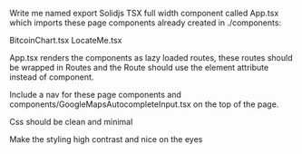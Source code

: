 Write me named export Solidjs TSX full width component called App.tsx which imports these page components already created in ./components: 

BitcoinChart.tsx
LocateMe.tsx

App.tsx renders the components as lazy loaded routes, these routes should be wrapped in Routes and the Route should use the element attribute instead of component.

Include a nav for these page components and components/GoogleMapsAutocompleteInput.tsx on the top of the page.

Css should be clean and minimal

Make the styling high contrast and nice on the eyes

